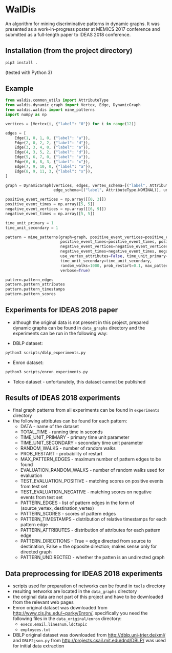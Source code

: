 # WalDis

An algorithm for mining discriminative patterns in dynamic graphs.
It was presented as a work-in-progress poster at MEMICS 2017 conference and submitted as a full-length paper to IDEAS 2018 conference.

## Installation (from the project directory)

```sh
pip3 install .
```

(tested with Python 3)

## Example

```python
from waldis.common_utils import AttributeType
from waldis.dynamic_graph import Vertex, Edge, DynamicGraph
from waldis.waldis import mine_patterns
import numpy as np

vertices = [Vertex(i, {"label": "0"}) for i in range(12)]

edges = [
    Edge(1, 0, 1, 0, {"label": "a"}),
    Edge(2, 0, 2, 2, {"label": "d"}),
    Edge(3, 3, 4, 0, {"label": "a"}),
    Edge(4, 3, 5, 2, {"label": "d"}),
    Edge(5, 6, 7, 0, {"label": "a"}),
    Edge(6, 6, 8, 3, {"label": "x"}),
    Edge(7, 9, 10, 0, {"label": "a"}),
    Edge(8, 9, 11, 3, {"label": "x"}),
]

graph = DynamicGraph(vertices, edges, vertex_schema=[("label", AttributeType.NOMINAL)],
                     edge_schema=[("label", AttributeType.NOMINAL)], undirected=False)

positive_event_vertices = np.array([[0, 3]])
positive_event_times = np.array([5, 5])
negative_event_vertices = np.array([[6, 9]])
negative_event_times = np.array([5, 5])

time_unit_primary = 1
time_unit_secondary = 1

pattern = mine_patterns(graph=graph, positive_event_vertices=positive_event_vertices,
                        positive_event_times=positive_event_times, positive_event_edges=None,
                        negative_event_vertices=negative_event_vertices,
                        negative_event_times=negative_event_times, negative_event_edges=None,
                        use_vertex_attributes=False, time_unit_primary=time_unit_primary,
                        time_unit_secondary=time_unit_secondary,
                        random_walks=1000, prob_restart=0.1, max_pattern_edges=10,
                        verbose=True)

pattern.pattern_edges
pattern.pattern_attributes
pattern.pattern_timestamps
pattern.pattern_scores
```

## Experiments for IDEAS 2018 paper

- although the original data is not present in this project,
prepared dynamic graphs can be found in `data_graphs` directory and the experiments
can be run in the following way:

- DBLP dataset:

```sh
python3 scripts/dblp_experiments.py
```

- Enron dataset:

```sh
python3 scripts/enron_experiments.py
```

- Telco dataset - unfortunately, this dataset cannot be published

## Results of IDEAS 2018 experiments

- final graph patterns from all experiments can be found in `experiments` directory
- the following attributes can be found for each pattern:
    - DATA - name of the dataset
    - TOTAL_TIME - running time in seconds
    - TIME_UNIT_PRIMARY - primary time unit parameter
    - TIME_UNIT_SECONDARY - secondary time unit parameter
    - RANDOM_WALKS - number of random walks
    - PROB_RESTART - probability of restart
    - MAX_PATTERN_EDGES - maximum number of pattern edges to be found
    - EVALUATION_RANDOM_WALKS - number of random walks used for evaluation
    - TEST_EVALUATION_POSITIVE - matching scores on positive events from test set 
    - TEST_EVALUATION_NEGATIVE - matching scores on negative events from test set
    - PATTERN_EDGES - list of pattern edges in the form of (source_vertex, destination_vertex)
    - PATTERN_SCORES - scores of pattern edges
    - PATTERN_TIMESTAMPS - distribution of relative timestamps for each pattern edge
    - PATTERN_ATTRIBUTES - distribution of attributes for each pattern edge
    - PATTERN_DIRECTIONS - True = edge directed from source to destination, False = the opposite direction; makes sense only for directed graph
    - PATTERN_UNDIRECTED - whether the patten is an undirected graph


## Data preprocessing for IDEAS 2018 experiments

- scripts used for preparation of networks can be found in `tools` directory
- resulting networks are located in the `data_graphs` directory
- the original data are not part of this project and have to be downloaded from the relevant web pages
- Enron original dataset was downloaded from http://www.cis.jhu.edu/~parky/Enron/,
specifically you need the following files in the `data_original/enron` directory:
  - `execs.email.linesnum.ldctopic`
  - `employees.txt`
- DBLP original dataset was downloaded from http://dblp.uni-trier.de/xml/ and `DBLP2json.py`
from http://projects.csail.mit.edu/dnd/DBLP/ was used for initial data extraction
